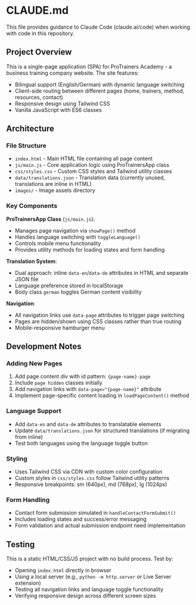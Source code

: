 # CLAUDE.md

This file provides guidance to Claude Code (claude.ai/code) when working with code in this repository.

## Project Overview

This is a single-page application (SPA) for ProTrainers Academy - a business training company website. The site features:
- Bilingual support (English/German) with dynamic language switching
- Client-side routing between different pages (home, trainers, method, resources, contact)
- Responsive design using Tailwind CSS
- Vanilla JavaScript with ES6 classes

## Architecture

### File Structure
- `index.html` - Main HTML file containing all page content
- `js/main.js` - Core application logic using ProTrainersApp class
- `css/styles.css` - Custom CSS styles and Tailwind utility classes
- `data/translations.json` - Translation data (currently unused, translations are inline in HTML)
- `images/` - Image assets directory

### Key Components

**ProTrainersApp Class** (`js/main.js`):
- Manages page navigation via `showPage()` method
- Handles language switching with `toggleLanguage()` 
- Controls mobile menu functionality
- Provides utility methods for loading states and form handling

**Translation System**:
- Dual approach: inline `data-en`/`data-de` attributes in HTML and separate JSON file
- Language preference stored in localStorage
- Body class `german` toggles German content visibility

**Navigation**:
- All navigation links use `data-page` attributes to trigger page switching
- Pages are hidden/shown using CSS classes rather than true routing
- Mobile-responsive hamburger menu

## Development Notes

### Adding New Pages
1. Add page content div with id pattern: `{page-name}-page`
2. Include `page hidden` classes initially
3. Add navigation links with `data-page="{page-name}"` attribute
4. Implement page-specific content loading in `loadPageContent()` method

### Language Support
- Add `data-en` and `data-de` attributes to translatable elements
- Update `data/translations.json` for structured translations (if migrating from inline)
- Test both languages using the language toggle button

### Styling
- Uses Tailwind CSS via CDN with custom color configuration
- Custom styles in `css/styles.css` follow Tailwind utility patterns
- Responsive breakpoints: sm (640px), md (768px), lg (1024px)

### Form Handling
- Contact form submission simulated in `handleContactFormSubmit()`
- Includes loading states and success/error messaging
- Form validation and actual submission endpoint need implementation

## Testing
This is a static HTML/CSS/JS project with no build process. Test by:
- Opening `index.html` directly in browser
- Using a local server (e.g., `python -m http.server` or Live Server extension)
- Testing all navigation links and language toggle functionality
- Verifying responsive design across different screen sizes
